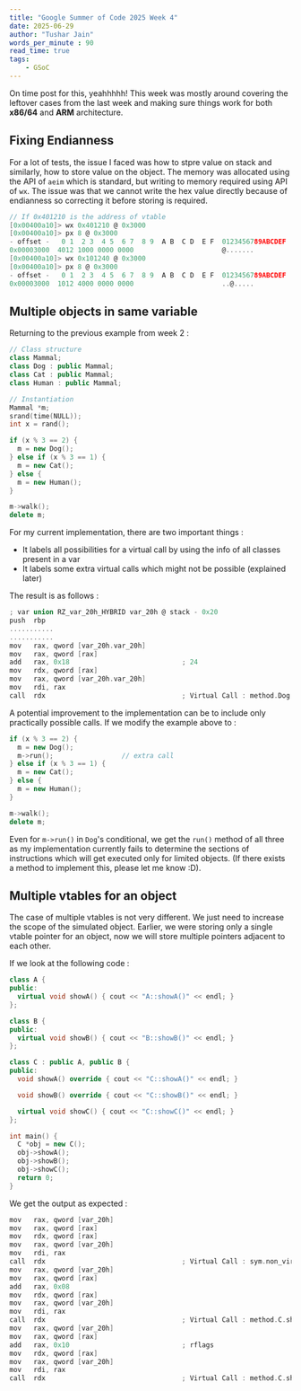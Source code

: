 ```yaml
---
title: "Google Summer of Code 2025 Week 4"
date: 2025-06-29
author: "Tushar Jain"
words_per_minute : 90
read_time: true
tags:
    - GSoC
---
```


On time post for this, yeahhhhh! This week was mostly around covering the leftover cases from the last week and making sure
things work for both **x86/64** and **ARM** architecture.

## Fixing Endianness

For a lot of tests, the issue I faced was how to stpre value on stack and similarly, how to store value on the object.
The memory was allocated using the API of `aeim` which is standard, but writing to memory required using API of `wx`.
The issue was that we cannot write the hex value directly because of endianness so correcting it before storing is required.

```c
// If 0x401210 is the address of vtable
[0x00400a10]> wx 0x401210 @ 0x3000
[0x00400a10]> px 8 @ 0x3000
- offset -   0 1  2 3  4 5  6 7  8 9  A B  C D  E F  0123456789ABCDEF
0x00003000  4012 1000 0000 0000                      @.......           // INCORRECT while accessing
[0x00400a10]> wx 0x101240 @ 0x3000
[0x00400a10]> px 8 @ 0x3000
- offset -   0 1  2 3  4 5  6 7  8 9  A B  C D  E F  0123456789ABCDEF
0x00003000  1012 4000 0000 0000                      ..@.....           // CORRECT while accessing
```

## Multiple objects in same variable

Returning to the previous example from week 2 :
```c++
// Class structure
class Mammal;
class Dog : public Mammal;
class Cat : public Mammal;
class Human : public Mammal;

// Instantiation
Mammal *m;
srand(time(NULL));
int x = rand();

if (x % 3 == 2) {
  m = new Dog();
} else if (x % 3 == 1) {
  m = new Cat();
} else {
  m = new Human();
}

m->walk();
delete m;
```

For my current implementation, there are two important things :
- It labels all possibilities for a virtual call by using the info of all classes present in a var
- It labels some extra virtual calls which might not be possible (explained later)

The result is as follows :
```c
; var union RZ_var_20h_HYBRID var_20h @ stack - 0x20
push  rbp
...........
...........
mov   rax, qword [var_20h.var_20h]
mov   rax, qword [rax]
add   rax, 0x18                            ; 24
mov   rdx, qword [rax]
mov   rax, qword [var_20h.var_20h]
mov   rdi, rax
call  rdx                                  ; Virtual Call : method.Dog.walk / method.Cat.walk / method.Human.walk
```

A potential improvement to the implementation can be to include only practically possible calls.
If we modify the example above to :
```c++
if (x % 3 == 2) {
  m = new Dog();
  m->run();                 // extra call
} else if (x % 3 == 1) {
  m = new Cat();
} else {
  m = new Human();
}

m->walk();
delete m;
```

Even for `m->run()` in `Dog`'s conditional, we get the `run()` method of all three as my implementation currently fails
to determine the sections of instructions which will get executed only for limited objects. (If there exists a method
to implement this, please let me know :D).

## Multiple vtables for an object

The case of multiple vtables is not very different. We just need to increase the scope of the simulated object.
Earlier, we were storing only a single vtable pointer for an object, now we will store multiple pointers adjacent to
each other.

If we look at the following code :
```c++
class A {
public:
  virtual void showA() { cout << "A::showA()" << endl; }
};

class B {
public:
  virtual void showB() { cout << "B::showB()" << endl; }
};

class C : public A, public B {
public:
  void showA() override { cout << "C::showA()" << endl; }

  void showB() override { cout << "C::showB()" << endl; }

  virtual void showC() { cout << "C::showC()" << endl; }
};

int main() {
  C *obj = new C();
  obj->showA();
  obj->showB();
  obj->showC();
  return 0;
}
```

We get the output as expected :
```c
mov   rax, qword [var_20h]
mov   rax, qword [rax]
mov   rdx, qword [rax]
mov   rax, qword [var_20h]
mov   rdi, rax
call  rdx                                  ; Virtual Call : sym.non_virtual_thunk_to_C::showB / method.C.showA
mov   rax, qword [var_20h]
mov   rax, qword [rax]
add   rax, 0x08
mov   rdx, qword [rax]
mov   rax, qword [var_20h]
mov   rdi, rax
call  rdx                                  ; Virtual Call : method.C.showB
mov   rax, qword [var_20h]
mov   rax, qword [rax]
add   rax, 0x10                            ; rflags
mov   rdx, qword [rax]
mov   rax, qword [var_20h]
mov   rdi, rax
call  rdx                                  ; Virtual Call : method.C.showC
```
